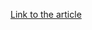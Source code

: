 [Link to the article](https://researchcenter.paloaltonetworks.com/2018/06/unit42-sofacy-groups-parallel-attacks/)
